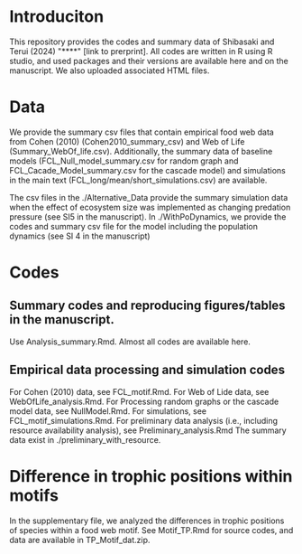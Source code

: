 # Introduciton
This repository provides the codes and summary data of Shibasaki and Terui (2024) "****" [link to prerprint].
All codes are written in R using R studio, and used packages and their versions are available here and on the manuscript.
We also uploaded associated HTML files.

# Data
We provide the summary csv files that contain empirical food web data from Cohen (2010) (Cohen2010_summary_csv) and Web of Life (Summary_WebOf_life.csv).
Additionally, the summary data of baseline models (FCL_Null_model_summary.csv for random graph and FCL_Cacade_Model_summary.csv for the cascade model) and simulations in the main text (FCL_long/mean/short_simulations.csv) are available. 

The csv files in the ./Alternative_Data provide the summary simulation data when the effect of ecosystem size was implemented as changing predation pressure (see SI5 in the manuscript).
In ./WithPoDynamics, we provide the codes and summary csv file for the model including the population dynamics (see SI 4 in the manuscript)

# Codes
## Summary codes and reproducing figures/tables in the manuscript.
Use Analysis_summary.Rmd. Almost all codes are available here.

## Empirical data processing and simulation codes
For Cohen (2010) data, see FCL_motif.Rmd.
For Web of Lide data, see WebOfLife_analysis.Rmd.
For Processing random graphs or the cascade model data, see NullModel.Rmd.
For simulations, see FCL_motif_simulations.Rmd.
For preliminary data analysis (i.e., including resource availability analysis), see Preliminary_analysis.Rmd The summary data exist in ./preliminary_with_resource.

# Difference in trophic positions within motifs
In the supplementary file, we analyzed the differences in trophic positions of species within a food web motif.
See Motif_TP.Rmd for source codes, and data are available in TP_Motif_dat.zip.
